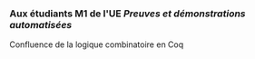 ### Aux étudiants M1 de l'UE *Preuves et démonstrations automatisées*
Confluence de la logique combinatoire en Coq

